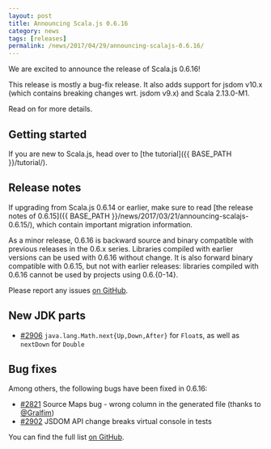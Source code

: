 ```yaml
---
layout: post
title: Announcing Scala.js 0.6.16
category: news
tags: [releases]
permalink: /news/2017/04/29/announcing-scalajs-0.6.16/
---
```



We are excited to announce the release of Scala.js 0.6.16!

This release is mostly a bug-fix release.
It also adds support for jsdom v10.x (which contains breaking changes wrt. jsdom v9.x) and Scala 2.13.0-M1.

Read on for more details.

<!--more-->

## Getting started

If you are new to Scala.js, head over to
[the tutorial]({{ BASE_PATH }}/tutorial/).

## Release notes

If upgrading from Scala.js 0.6.14 or earlier, make sure to read [the release notes of 0.6.15]({{ BASE_PATH }}/news/2017/03/21/announcing-scalajs-0.6.15/), which contain important migration information.

As a minor release, 0.6.16 is backward source and binary compatible with previous releases in the 0.6.x series.
Libraries compiled with earlier versions can be used with 0.6.16 without change.
It is also forward binary compatible with 0.6.15, but not with earlier releases: libraries compiled with 0.6.16 cannot be used by projects using 0.6.{0-14}.

Please report any issues [on GitHub](https://github.com/scala-js/scala-js/issues).

## New JDK parts

* [#2906](https://github.com/scala-js/scala-js/issues/2906) `java.lang.Math.next{Up,Down,After}` for `Float`s, as well as `nextDown` for `Double`

## Bug fixes

Among others, the following bugs have been fixed in 0.6.16:

* [#2821](https://github.com/scala-js/scala-js/issues/2821) Source Maps bug - wrong column in the generated file (thanks to [@Gralfim](https://github.com/Gralfim))
* [#2902](https://github.com/scala-js/scala-js/issues/2902) JSDOM API change breaks virtual console in tests

You can find the full list [on GitHub](https://github.com/scala-js/scala-js/issues?q=is%3Aissue+milestone%3Av0.6.16+is%3Aclosed).
